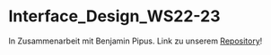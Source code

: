# Interface_Design_WS22-23

In Zusammenarbeit mit Benjamin Pipus. Link zu unserem [Repository](https://github.com/BenniP-stack/IFD)! 
